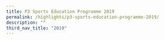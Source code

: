 ```yaml
---
title: P3 Sports Education Programme 2019
permalink: /highlights/p3-sports-education-programme-2019/
description: ""
third_nav_title: "2019"
---
```

